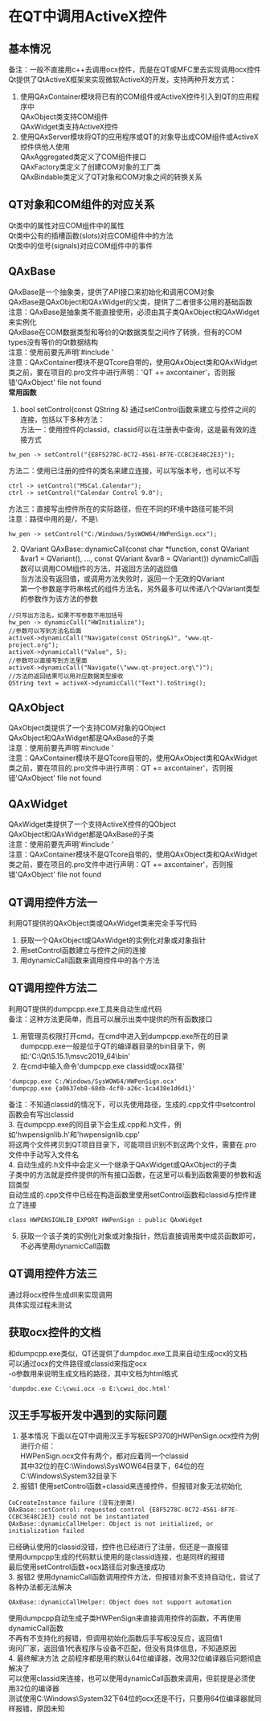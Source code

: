 # 在QT中调用ActiveX控件

## 基本情况
备注：一般不直接用c++去调用ocx控件，而是在QT或MFC里去实现调用ocx控件  
Qt提供了QtActiveX框架来实现微软ActiveX的开发，支持两种开发方式：  
1. 使用QAxContainer模块将已有的COM组件或ActiveX控件引入到QT的应用程序中  
QAxObject类支持COM组件  
QAxWidget类支持ActiveX控件  
2. 使用QAxServer模块将QT的应用程序或QT的对象导出成COM组件或ActiveX控件供他人使用  
QAxAggregated类定义了COM组件接口  
QAxFactory类定义了创建COM对象的工厂类  
QAxBindable类定义了QT对象和COM对象之间的转换关系  


## QT对象和COM组件的对应关系
Qt类中的属性对应COM组件中的属性  
Qt类中公有的插槽函数(slots)对应COM组件中的方法  
Qt类中的信号(signals)对应COM组件中的事件  


## QAxBase
QAxBase是一个抽象类，提供了API接口来初始化和调用COM对象  
QAxBase是QAxObject和QAxWidget的父类，提供了二者很多公用的基础函数  
注意：QAxBase是抽象类不能直接使用，必须由其子类QAxObject和QAxWidget来实例化  
QAxBase在COM数据类型和等价的Qt数据类型之间作了转换，但有的COM types没有等价的Qt数据结构  
注意：使用前要先声明'#include <QAxBase>'  
注意：QAxContainer模块不是QTcore自带的，使用QAxObject类和QAxWidget类之前，要在项目的.pro文件中进行声明：'QT +=  axcontainer'，否则报错'QAxObject' file not found  
**常用函数**
1. bool setControl(const QString &)
通过setControl函数来建立与控件之间的连接，包括以下多种方法：  
方法一：使用控件的classid，classid可以在注册表中查询，这是最有效的连接方式  
```
hw_pen -> setControl("{E8F5278C-0C72-4561-8F7E-CCBC3E48C2E3}");
```
方法二：使用已注册的控件的类名来建立连接，可以写版本号，也可以不写  
```
ctrl -> setControl("MSCal.Calendar");
ctrl -> setControl("Calendar Control 9.0");
```
方法三：直接写出控件所在的实际路径，但在不同的环境中路径可能不同  
注意：路径中用的是/，不是\  
```
hw_pen -> setControl("C:/Windows/SysWOW64/HWPenSign.ocx");
```
2. QVariant QAxBase::dynamicCall(const char \*function, const QVariant &var1 = QVariant(), ..., const QVariant &var8 = QVariant())
dynamicCall函数可以调用COM组件的方法，并返回方法的返回值  
当方法没有返回值，或调用方法失败时，返回一个无效的QVariant  
第一个参数是字符串格式的组件方法名，另外最多可以传递八个QVariant类型的参数作为该方法的参数  
```
//只写出方法名，如果不写参数不用加括号
hw_pen -> dynamicCall("HWInitialize");
//参数可以写到方法名后面
activeX->dynamicCall("Navigate(const QString&)", "www.qt-project.org");
activeX->dynamicCall("Value", 5);
//参数可以直接写到方法里面
activeX->dynamicCall("Navigate(\"www.qt-project.org\")");
//方法的返回结果可以用对应数据类型接收
QString text = activeX->dynamicCall("Text").toString();
```


## QAxObject
QAxObject类提供了一个支持COM对象的QObject  
QAxObject和QAxWidget都是QAxBase的子类  
注意：使用前要先声明'#include <QAxObject>'  
注意：QAxContainer模块不是QTcore自带的，使用QAxObject类和QAxWidget类之前，要在项目的.pro文件中进行声明：QT +=  axcontainer'，否则报错'QAxObject' file not found


## QAxWidget
QAxWidget类提供了一个支持ActiveX控件的QObject  
QAxObject和QAxWidget都是QAxBase的子类  
注意：使用前要先声明'#include <QAxWidget>'  
注意：QAxContainer模块不是QTcore自带的，使用QAxObject类和QAxWidget类之前，要在项目的.pro文件中进行声明：QT +=  axcontainer'，否则报错'QAxObject' file not found


## QT调用控件方法一
利用QT提供的QAxObject类或QAxWidget类来完全手写代码  
1. 获取一个QAxObject或QAxWidget的实例化对象或对象指针  
2. 用setControl函数建立与控件之间的连接  
3. 用dynamicCall函数来调用控件中的各个方法  


## QT调用控件方法二
利用QT提供的dumpcpp.exe工具来自动生成代码  
备注：这种方法更简单，而且可以展示出类中提供的所有函数接口  
1. 用管理员权限打开cmd，在cmd中进入到dumpcpp.exe所在的目录  
dumpcpp.exe一般是位于QT的编译器目录的bin目录下，例如:'C:\Qt\5.15.1\msvc2019_64\bin'  
2. 在cmd中输入命令'dumpcpp.exe classid或ocx路径'  
```
'dumpcpp.exe C:/Windows/SysWOW64/HWPenSign.ocx'
'dumpcpp.exe {a0637eb8-68db-4cf0-a26c-1ca438e1d6d1}'
```
备注：不知道classid的情况下，可以先使用路径，生成的.cpp文件中setcontrol函数会有写出classid  
3. 在dumpcpp.exe的同目录下会生成.cpp和.h文件，例如'hwpensignlib.h'和'hwpensignlib.cpp'  
将这两个文件拷贝到QT项目目录下，可能项目识别不到这两个文件，需要在.pro文件中手动写入文件名  
4. 自动生成的.h文件中会定义一个继承于QAxWidget或QAxObject的子类  
子类中的方法就是控件提供的所有接口函数，在这里可以看到函数需要的参数和返回类型  
自动生成的.cpp文件中已经在构造函数里使用setControl函数和classid与控件建立了连接  
```
class HWPENSIGNLIB_EXPORT HWPenSign : public QAxWidget
```
5. 获取一个该子类的实例化对象或对象指针，然后直接调用类中成员函数即可，不必再使用dynamicCall函数


## QT调用控件方法三
通过将ocx控件生成dll来实现调用   
具体实现过程未测试  


## 获取ocx控件的文档
和dumpcpp.exe类似，QT还提供了dumpdoc.exe工具来自动生成ocx的文档  
可以通过ocx的文件路径或classid来指定ocx  
-o参数用来说明生成文档的路径，其中文档为html格式  
```
'dumpdoc.exe C:\cwui.ocx -o E:\cwui_doc.html'
```


## 汉王手写板开发中遇到的实际问题
1. 基本情况
下面以在QT中调用汉王手写板ESP370的HWPenSign.ocx控件为例进行介绍：  
HWPenSign.ocx文件有两个，都对应着同一个classid  
其中32位的在C:\Windows\SysWOW64目录下，64位的在C:\Windows\System32目录下  
2. 报错1
使用setControl函数+classid来连接控件，但报错对象无法初始化  
```
CoCreateInstance failure (没有注册类)
QAxBase::setControl: requested control {E8F5278C-0C72-4561-8F7E-CCBC3E48C2E3} could not be instantiated
QAxBase::dynamicCallHelper: Object is not initialized, or initialization failed
```
已经确认使用的classid没错，控件也已经进行了注册，但还是一直报错  
使用dumpcpp生成的代码默认使用的是classid连接，也是同样的报错  
最后使用setControl函数+ocx路径后对象连接成功  
3. 报错2
使用dynamicCall函数调用控件方法，但报错对象不支持自动化，尝试了各种办法都无法解决  
```
QAxBase::dynamicCallHelper: Object does not support automation
```
使用dumpcpp自动生成子类HWPenSign来直接调用控件的函数，不再使用dynamicCall函数  
不再有不支持化的报错，但调用初始化函数后手写板没反应，返回值1  
询问厂家，返回值1代表程序与设备不匹配，但没有具体信息，不知道原因  
4. 最终解决方法
之前程序都是用的默认64位编译器，改用32位编译器后问题彻底解决了  
可以使用classid来连接，也可以使用dynamicCall函数来调用，但前提是必须使用32位的编译器  
测试使用C:\Windows\System32下64位的ocx还是不行，只要用64位编译器就同样报错，原因未知  
